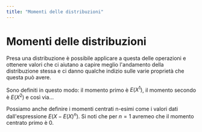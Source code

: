 ```yaml
---
title: "Momenti delle distribuzioni"
---
```

# Momenti delle distribuzioni
Presa una distribuzione è possibile applicare a questa delle operazioni e ottenere valori che ci aiutano a capire meglio l'andamento della distribuzione stessa e ci danno qualche indizio sulle varie proprietà che questa può avere.

Sono definiti in questo modo: il momento primo è $E(X^1)$, il momento secondo è $E(X^2)$ e così via...

Possiamo anche definire i momenti centrati n-esimi come i valori dati dall'espressione $E(X - E(X)^n)$. Si noti che per $n = 1$ avremeo che il momento centrato primo è $0$.
